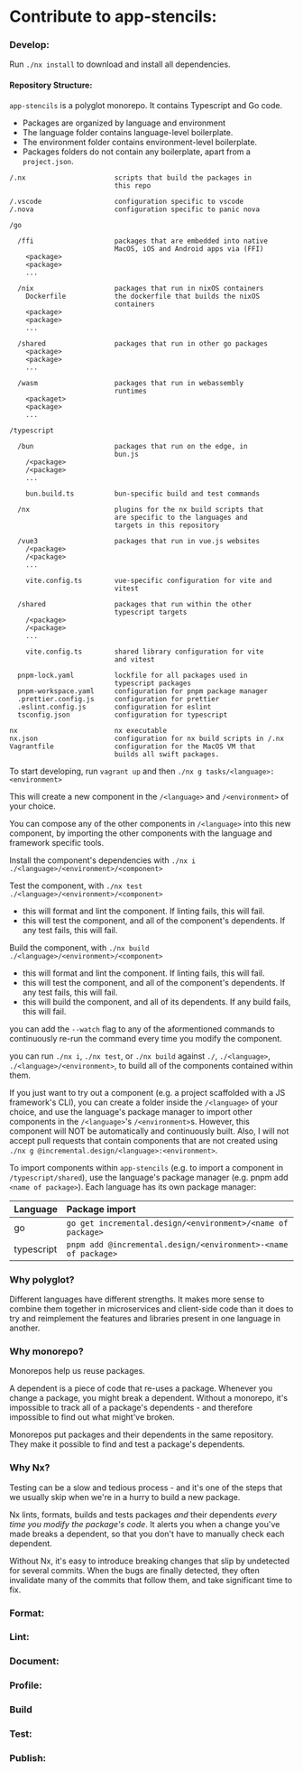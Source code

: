 # Contribute to app-stencils:

<!--
What are the prerequisites for contributing to the code?
    * provide users with containerized development environments, virtual machines, or, if developing for an embedded system, a pre-built OS image. Don't make them set up an environment from scratch.
-->

### Develop:

<!--
Tell your reader how to run the code in the development environment
-->

Run `./nx install` to download and install all dependencies.

#### Repository Structure:

`app-stencils` is a polyglot monorepo. It contains Typescript and Go code.

- Packages are organized by language and environment
- The language folder contains language-level boilerplate.
- The environment folder contains environment-level boilerplate.
- Packages folders do not contain any boilerplate, apart from a `project.json`.

```
/.nx                      scripts that build the packages in
                          this repo

/.vscode                  configuration specific to vscode
/.nova                    configuration specific to panic nova

/go

  /ffi                    packages that are embedded into native
                          MacOS, iOS and Android apps via (FFI)
    <package>
    <package>
    ...

  /nix                    packages that run in nixOS containers
    Dockerfile            the dockerfile that builds the nixOS
                          containers
    <package>
    <package>
    ...

  /shared                 packages that run in other go packages
    <package>
    <package>
    ...

  /wasm                   packages that run in webassembly
                          runtimes
    <packaget>
    <package>
    ...

/typescript

  /bun                    packages that run on the edge, in
                          bun.js
    /<package>
    /<package>
    ...

    bun.build.ts          bun-specific build and test commands

  /nx                     plugins for the nx build scripts that
                          are specific to the languages and
                          targets in this repository

  /vue3                   packages that run in vue.js websites
    /<package>
    /<package>
    ...

    vite.config.ts        vue-specific configuration for vite and
                          vitest

  /shared                 packages that run within the other
                          typescript targets
    /<package>
    /<package>
    ...

    vite.config.ts        shared library configuration for vite
                          and vitest

  pnpm-lock.yaml          lockfile for all packages used in
                          typescript packages
  pnpm-workspace.yaml     configuration for pnpm package manager
  .prettier.config.js     configuration for prettier
  .eslint.config.js       configuration for eslint
  tsconfig.json           configuration for typescript

nx                        nx executable
nx.json                   configuration for nx build scripts in /.nx
Vagrantfile               configuration for the MacOS VM that
                          builds all swift packages.
```

To start developing, run `vagrant up` and then `./nx g tasks/<language>:<environment>`

This will create a new component in the `/<language>` and `/<environment>` of your choice.

You can compose any of the other components in `/<language>` into this new component, by importing the other components with the language and framework specific tools.

<!-- show examples? Or, maybe make a jupyter notebook?? -->

Install the component's dependencies with `./nx i ./<language>/<environment>/<component>`

Test the component, with `./nx test ./<language>/<environment>/<component>`

- this will format and lint the component. If linting fails, this will fail.
- this will test the component, and all of the component's dependents. If any test fails, this will fail.

Build the component, with `./nx build ./<language>/<environment>/<component>`

- this will format and lint the component. If linting fails, this will fail.
- this will test the component, and all of the component's dependents. If any test fails, this will fail.
- this will build the component, and all of its dependents. If any build fails, this will fail.

you can add the `--watch` flag to any of the aformentioned commands to continuously re-run the command every time you modify the component.

you can run `./nx i`, `./nx test`, or `./nx build` against `./`, `./<language>`, `./<language>/<environment>`, to build all of the components contained within them.

<!-- need to support ./nx [test | build] <language>/<environment> to build everything in language environment folder -->
<!-- need to support ./nx [test | build] <language> to build everything in -->
<!-- need to support ./nx [test | build] -->

<!-- ./nx graph <language>/<environment>/<component> to show a graph of deps ? -->

If you just want to try out a component (e.g. a project scaffolded with a JS framework's CLI), you can create a folder inside the `/<language>` of your choice, and use the language's package manager to import other components in the `/<language>`'s `/<environment>`s. However, this component will NOT be automatically and continuously built. Also, I will not accept pull requests that contain components that are not created using `./nx g @incremental.design/<language>:<environment>`.

To import components within `app-stencils` (e.g. to import a component in `/typescript/shared`), use the language's package manager (e.g. pnpm add `<name of package>`). Each language has its own package manager:

| Language   | Package import                                                 |
| :--------- | :------------------------------------------------------------- |
| go         | `go get incremental.design/<environment>/<name of package>`    |
| typescript | `pnpm add @incremental.design/<environment>-<name of package>` |

### Why polyglot?

Different languages have different strengths. It makes more sense to combine them together in microservices and client-side code than it does to try and reimplement the features and libraries present in one language in another.

### Why monorepo?

Monorepos help us reuse packages.

A dependent is a piece of code that re-uses a package. Whenever you change a package, you might break a dependent. Without a monorepo, it's impossible to track all of a package's dependents - and therefore impossible to find out what might've broken.

Monorepos put packages and their dependents in the same repository. They make it possible to find and test a package's dependents.

### Why Nx?

Testing can be a slow and tedious process - and it's one of the steps that we usually skip when we're in a hurry to build a new package.

Nx lints, formats, builds and tests packages _and_ their dependents _every time you modify the package's code_. It alerts you when a change you've made breaks a dependent, so that you don't have to manually check each dependent.

Without Nx, it's easy to introduce breaking changes that slip by undetected for several commits. When the bugs are finally detected, they often invalidate many of the commits that follow them, and take significant time to fix.

<!-- a note on how nx is used: every tool can be run manually, without nx. Sometimes, this is useful for debugging purposes. Nx just automates the running of each of these tools -->

### Format:

<!-- list formatting configs by language and target. explain the inputs and outputs for formatting steps -->

### Lint:

<!-- list lint configs by language and target. explain inputs and outputs -->

### Document:

<!-- list documentation (e.g. api documentation, test site generation) by language and target. explain how users should document code
by language and target -->

### Profile:

<!-- explain how each target is profiled for cpu and mem usage, speed -->

### Build

<!-- explain how each target is built -->
<!-- explain hermeticity (building in containers or vms) also note that even if you dev in a container, a nested container will be launched for build. that way you can't inadvertently screw up environment variables over the course of a dev session -->

### Test:

<!-- explain how each target is tested. explain how users should write tests that consume one or multiple targets -->

### Publish:

<!-- explain how each target is packaged for publishing. explain how CI publishes packages, and which branches and PRs have to pass before publish occurs. also explain how versioning works -->

<!--
notes about nx build

project.json
  contains 'targets'

  a project is another name for a directory
  a target is an action that can be performed on the project


  todo: need to explain the workspace:* part of pnpm, and adding pnpm deps to other projects

  todo: explain that volar takeover mode requires disabling builtin typescript support https://vuejs.org/guide/typescript/overview.html#volar-takeover-mode

  todo: codegen - for a library to be used as a dependent, it needs to put an index.ts in <package name>/src
 -->
